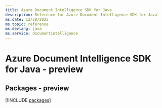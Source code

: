 ```yaml
---
title: Azure Document Intelligence SDK for Java
description: Reference for Azure Document Intelligence SDK for Java
ms.date: 12/28/2023
ms.topic: reference
ms.devlang: java
ms.service: documentintelligence
---
```

# Azure Document Intelligence SDK for Java - preview
## Packages - preview
[!INCLUDE [packages](document-intelligence-index.md)]